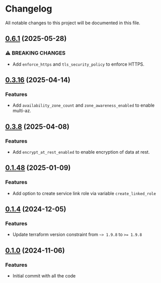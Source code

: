# Changelog

All notable changes to this project will be documented in this file.

## [0.6.1]() (2025-05-28)

### ⚠ BREAKING CHANGES

* Add `enforce_https` and `tls_security_policy` to enforce HTTPS.

## [0.3.16]() (2025-04-14)

### Features

* Add `availability_zone_count` and `zone_awareness_enabled` to enable multi-az.

## [0.3.8]() (2025-04-08)

### Features

* Add `encrypt_at_rest_enabled` to enable encryption of data at rest.

## [0.1.48]() (2025-01-09)

### Features

* Add option to create service link role via variable `create_linked_role`

## [0.1.4]() (2024-12-05)

### Features

* Update terraform version constraint from `~> 1.9.8` to `>= 1.9.8`

## [0.1.0]() (2024-11-06)

### Features

* Initial commit with all the code

